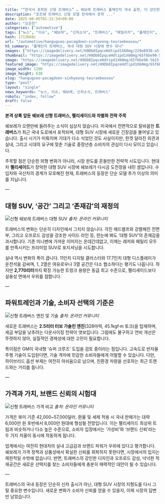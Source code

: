 ```yaml
---
title: "“한국서 포착된 신형 트래버스” … 쉐보레 트래버스 풀체인지 국내 출현, 더 강인한 외관 품었다"
description: "포르쉐 트래버스 신형 모델 한국에서 포착 ..."
date: 2025-08-05T01:22:54+09:00
author: "오은진"
categories: ["automotive"]
tags: ["뉴스", "이슈", "쉐보레", "신차소식", "트래버스", "패밀리카", "풀체인지", "SUV시장동향", "수입차경쟁"]
hash: 1713b68c
url: "/automotive/hangugseo-pocagdoen-sinhyeong-teuraebeoseu/"
h5_summary: "풀체인지 트래버스, 국내 대형 SUV 시장에 변수 되나"
images: ["https://imagedelivery.net/H9Db0IpqceHdtipd1X60mg/229e8930-a5fb-41fa-e5ce-94c07e2e1100/public", "https://imagedelivery.net/H9Db0IpqceHdtipd1X60mg/65f6be98-5b15-47bb-8a4a-e79c334a3800/public", "https://imagedelivery.net/H9Db0IpqceHdtipd1X60mg/3fbce929-39c3-45ce-3621-a7a366143900/public", "https://imagedelivery.net/H9Db0IpqceHdtipd1X60mg/697a51d9-b37c-47db-bedd-522eaedf4600/public"]
thumbnail: "https://imagedelivery.net/H9Db0IpqceHdtipd1X60mg/65f6be98-5b15-47bb-8a4a-e79c334a3800/public"
image: "https://imagedelivery.net/H9Db0IpqceHdtipd1X60mg/65f6be98-5b15-47bb-8a4a-e79c334a3800/public"
featured_image: "https://imagedelivery.net/H9Db0IpqceHdtipd1X60mg/65f6be98-5b15-47bb-8a4a-e79c334a3800/public"
image_width: 1200
image_height: 630
slug: "hangugseo-pocagdoen-sinhyeong-teuraebeoseu"
type: "post"
layout: "single"
news_keywords: "뉴스, 이슈, 쉐보레, 신차소식, 트래버스"
robots: "index, follow"
draft: false
---
```


**본격 상륙 앞둔 쉐보레 신형 트래버스, 팰리세이드와 차별화 전략 주목**

쉐보레가 오랜만에 들려주는 소식이 심상치 않습니다. 미국에서 전면적으로 탈바꿈한 **트래버스**가 최근 국내 도로에서 포착되며, 대형 SUV 시장에 새로운 긴장감을 불어넣고 있습니다. 출시 시기가 미뤄지며 기대가 다소 식었던 것도 사실이지만, 한껏 달라진 외관과 실내, 그리고 시대의 요구에 맞춘 기술로 중장년층 소비자의 관심이 다시 모이고 있습니다.

주목할 점은 단순한 외형 변화가 아니라, 시장 판도를 흔들만한 전략적 시도입니다. 현대차 **팰리세이드**가 장악한 대형 SUV 시장에 쉐보레가 다시금 도전장을 내민 셈입니다. 수입차와 국산차의 경계가 모호해진 현재, 트래버스의 등장은 단순 모델 추가 이상의 의미를 지닙니다.

—

## 대형 SUV, ‘공간’ 그리고 ‘존재감’의 재정의

![신형 쉐보레 트래버스 대형 SUV](https://imagedelivery.net/H9Db0IpqceHdtipd1X60mg/229e8930-a5fb-41fa-e5ce-94c07e2e1100/public)
*출처: 온라인 커뮤니티*


트래버스의 변화는 단순히 디자인에서 그치지 않습니다. 각진 헤드램프와 강렬해진 전면부, 그리고 오프로드 감성을 강조한 사이드 라인 등, 한눈에 봐도 ‘대형 SUV’의 존재감을 과시합니다. 기존 미니밴에 가까운 이미지는 온데간데없고, 이제는 레저와 패밀리 모두를 만족시키는 프리미엄 SUV로 포지셔닝을 시도합니다.

실내 역시 변화의 폭이 큽니다. 11인치 디지털 클러스터와 17.7인치 대형 디스플레이가 운전석을 감싸며, 1, 2열은 여유로우나 3열 공간은 다소 협소하다는 평가도 나옵니다. 하지만 **2,770리터**까지 확장 가능한 트렁크 용량은 동급 최고 수준으로, 팰리세이드보다 실용성 면에서 우위를 점합니다.

—

## 파워트레인과 기술, 소비자 선택의 기준은

![신형 트래버스 엔진 및 기술](https://imagedelivery.net/H9Db0IpqceHdtipd1X60mg/697a51d9-b37c-47db-bedd-522eaedf4600/public)
*출처: 온라인 커뮤니티*


새로운 트래버스는 **2.5리터 터보 가솔린 엔진**(328마력, 45.1kgf·m 토크)을 탑재하며, 세금 부담을 낮추려는 다운사이징 전략이 엿보입니다. 그럼에도 불구하고 연비 개선은 뚜렷하지 않아, 실질적인 경제성에 대한 고민이 필요합니다.

특이점은 GM이 국내형 ‘슈퍼 크루즈’ 도입을 검토 중이라는 점입니다. 고속도로 반자율주행 기술이 도입된다면, 기술 격차에 민감한 소비자들에게 어필할 수 있습니다. 다만, 하이브리드 옵션 부재는 여전히 아쉬움으로 남으며, 친환경 차량을 선호하는 최근 트렌드와는 거리를 둡니다.

—

## 가격과 가치, 브랜드 신뢰의 시험대

![신형 트래버스 가격 비교](https://imagedelivery.net/H9Db0IpqceHdtipd1X60mg/3fbce929-39c3-45ce-3621-a7a366143900/public)
*출처: 온라인 커뮤니티*


가격은 북미 기준 42,000~57,000달러. 환율 및 세제 적용 시 국내 판매가는 대략 6,000만 원 후반에서 8,000만 원대에 형성될 전망입니다. 이는 팰리세이드 최상위 트림과 비슷하거나 다소 높은 수준으로, 소비자 입장에서는 ‘가성비’와 ‘브랜드 신뢰’라는 두 가지 저울이 동시에 작동하게 됩니다.

업계에서는 여전히 현대차의 실내 고급감과 브랜드 파워가 우위에 있다고 평가합니다. 쉐보레가 가격 정책과 상품성에서 확실한 신뢰를 회복하지 못한다면, 시장에서의 입지는 제한적일 수밖에 없습니다. 반면, 트래버스의 강인한 디자인과 오프로드 감성, 넉넉한 적재공간은 새로운 선택지를 찾는 소비자들에게 충분히 매력적인 대안이 될 수 있습니다. 

—

트래버스의 국내 등장은 단순히 신차 출시가 아닌, 대형 SUV 시장의 지형도를 다시 그릴 중요한 변수입니다. 새로운 변화가 소비자 신뢰를 얻을 수 있을지, 이제 시장의 답변만 남았습니다.
